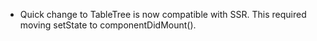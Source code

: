 - Quick change to TableTree is now compatible with SSR. This required moving setState to componentDidMount().
